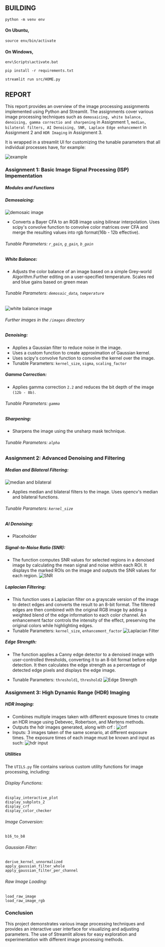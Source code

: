 ## BUILDING
```
python -m venv env
```

#### On Ubuntu,
```
source env/bin/activate
```

#### On Windows,
```
env\Scripts\activate.bat
```
```
pip install -r requirements.txt

streamlit run src/HOME.py
```

## REPORT
This report provides an overview of the image processing assignments implemented using Python and Streamlit. The assignments cover various image processing techniques such as `demosaicing, white balance, denoising, gamma correctio and sharpening` in Assignment 1, `median, bilateral filters, AI Denoising, SNR, Laplace Edge enhancement` in Assignment 2 and `HDR Imaging` in Assignment 3.

It is wrapped in a streamlit UI for customizing the tunable parameters that all individual processes have, for example:

![example](https://github.com/Gozfrth/ISP_Impli/blob/main/images/tunable_parameters.png?raw=true "Example")

### Assignment 1: Basic Image Signal Processing (ISP) Impementation
##### Modules and Functions

##### Demosaicing:
![demosaic image](https://github.com/Gozfrth/ISP_Impli/blob/main/images/demosaic.png?raw=true "Demosaic")
- Converts a Bayer CFA to an RGB image using bilinear interpolation. Uses scipy's convolve function to convolve color matrices over CFA and merge the resulting values into rgb format(16b - 12b effective).

###### Tunable Parameters: `r_gain`, `g_gain`, `b_gain`

##### White Balance:
- Adjusts the color balance of an image based on a simple Grey-world Algorithm.Further editing on a user-specified temperature. Scales red and blue gains based on green mean
###### Tunable Parameters: `demosaic_data`, `temperature`

![white balance image](https://github.com/Gozfrth/ISP_Impli/blob/main/images/white_balance.png?raw=true "White balance")

###### Further images in the `/images` directory

##### Denoising:
- Applies a Gaussian filter to reduce noise in the image.
- Uses a custom function to create approximation of Gaussian kernel.
- Uses scipy's convolve function to convolve the kernel over the image.
- Tunable Parameters: `kernel_size`, `sigma`, `scaling_factor`

##### Gamma Correction:
- Applies gamma correction `2.2` and reduces the bit depth of the image `(12b - 8b)`.
###### Tunable Parameters: `gamma`

##### Sharpening:
- Sharpens the image using the unsharp mask technique.
###### Tunable Parameters: `alpha`

### Assignment 2: Advanced Denoising and Filtering

##### Median and Bilateral Filtering:
![median and bilateral](https://github.com/Gozfrth/ISP_Impli/blob/main/images/median_bilateral.png?raw=true "Median and Bilateral Filter (compared with Gaussian)")
- Applies median and bilateral filters to the image. Uses opencv's median and bilateral functions.
###### Tunable Parameters: `kernel_size`

##### AI Denoising:
- Placeholder

##### Signal-to-Noise Ratio (SNR):
- The function computes SNR values for selected regions in a denoised image by calculating the mean signal and noise within each ROI. It displays the marked ROIs on the image and outputs the SNR values for each region.
![SNR](https://github.com/Gozfrth/ISP_Impli/blob/main/images/SNR.png?raw=true "SNR")

##### Laplacian Filtering:
- This function uses a Laplacian filter on a grayscale version of the image to detect edges and converts the result to an 8-bit format. The filtered edges are then combined with the original RGB image by adding a weighted blend of the edge information to each color channel. An enhancement factor controls the intensity of the effect, preserving the original colors while highlighting edges.
- Tunable Parameters: `kernel_size`, `enhancement_factor`
![Laplacian Filter](https://github.com/Gozfrth/ISP_Impli/blob/main/images/laplacian_filter_kernel_size_5.png?raw=true "kernel size 5")

##### Edge Strength:
- The function applies a Canny edge detector to a denoised image with user-controlled thresholds, converting it to an 8-bit format before edge detection. It then calculates the edge strength as a percentage of detected edge pixels and displays the edge image.


- Tunable Parameters: `threshold1`, `threshold2` 
![Edge Strength](https://github.com/Gozfrth/ISP_Impli/blob/main/images/edge_strengthened.png?raw=true "Edge Strength")

### Assignment 3: High Dynamic Range (HDR) Imaging
##### HDR Imaging:
- Combines multiple images taken with different exposure times to create an HDR image using Debevec, Robertson, and Mertens methods.
- Outputs the hdr images generated, along with crf :
![crf](https://github.com/Gozfrth/ISP_Impli/blob/main/images/crf.png?raw=true "Crf")
- Inputs: 3 images taken of the same scenario, at different exposure times. The exposure times of each image must be known and input as such:
![hdr input](https://github.com/Gozfrth/ISP_Impli/blob/main/images/hdr_options.png?raw=true "HDR Input") 

##### Utilities
The `UTILS.py` file contains various custom utility functions for image processing, including:

###### Display Functions:
```
display_interactive_plot
display_subplots_2
display_crf
display_color_checker
```

###### Image Conversion:
```
b16_to_b8
```

###### Gaussian Filter:
```
derive_kernel_unnormalized
apply_gaussian_filter_whole
apply_gaussian_filter_per_channel
```

###### Raw Image Loading:
```
load_raw_image
load_raw_image_rgb
```

### Conclusion
This project demonstrates various image processing techniques and provides an interactive user interface for visualizing and adjusting parameters. The use of Streamlit allows for easy exploration and experimentation with different image processing methods.